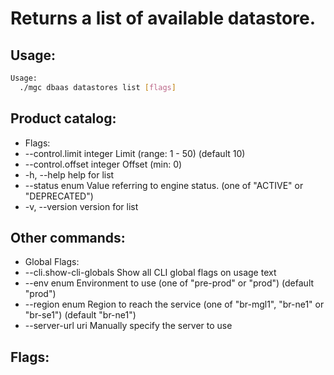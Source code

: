 # Returns a list of available datastore.

## Usage:
```bash
Usage:
  ./mgc dbaas datastores list [flags]
```

## Product catalog:
- Flags:
- --control.limit integer    Limit (range: 1 - 50) (default 10)
- --control.offset integer   Offset (min: 0)
- -h, --help                     help for list
- --status enum              Value referring to engine status. (one of "ACTIVE" or "DEPRECATED")
- -v, --version                  version for list

## Other commands:
- Global Flags:
- --cli.show-cli-globals   Show all CLI global flags on usage text
- --env enum               Environment to use (one of "pre-prod" or "prod") (default "prod")
- --region enum            Region to reach the service (one of "br-mgl1", "br-ne1" or "br-se1") (default "br-ne1")
- --server-url uri         Manually specify the server to use

## Flags:
```bash

```

